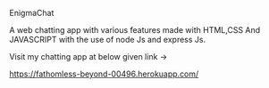 EnigmaChat

A web chatting app with various features made with HTML,CSS And JAVASCRIPT with the use of node Js and express Js.

Visit my chatting app at below given link ->

https://fathomless-beyond-00496.herokuapp.com/

